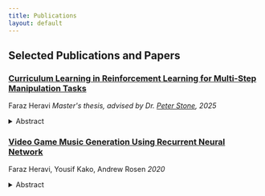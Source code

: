 ```yaml
---
title: Publications
layout: default
---
```


## Selected Publications and Papers
  
### [Curriculum Learning in Reinforcement Learning for Multi-Step Manipulation Tasks]()
Faraz Heravi
*Master's thesis, advised by Dr. [Peter Stone](https://www.cs.utexas.edu/~pstone/), 2025*
<details>
  <summary>Abstract</summary>
  <p>Reinforcement learning (RL) has shown promise in robotic manipulation, yet multi-step tasks remain a persistent challenge due to sparse rewards and inefficient exploration. Multi-step manipulation tasks often require precise sequential interactions that are difficult for RL agents to learn effectively. To address this challenge, task decomposition has emerged as an effective strategy for improving learning in such settings. In this thesis, we explore two paradigms to address multi-step manipulation tasks in RL. First, we introduce a dense reward shaping framework that enables learning through carefully designed intermediate feedback. We extend this framework with a multi-policy architecture in which each policy is trained to solve a set of subtasks in sequence, allowing symbolic skills to build upon one another. Second, we explore curriculum learning within the task space by introducing parameterized goals that gradually increase in complexity. To support these paradigms, we present LIBERO+, an extension of the LIBERO benchmark that enables fine-grained task decomposition with hand-crafted dense rewards and the ability to parameterize goals. Recent advancements in large language models (LLMs) introduce new opportunities for task decomposition and curriculum generation, offering an alternative to the handcrafted reward structures. We propose LLM-Enhanced Automatic Curriculum Learning (LEACL), a framework that integrates LLM-based curriculum generation with automatic curriculum learning (ACL) techniques to automate task decomposition and curricula generation. We evaluate various baseline RL methods and our LEACL framework on five multi-step manipulation tasks of increasing difficulty. Our results demonstrate the potential of LLM-generated curricula in improving sample efficiency and solving sparse-reward manipulation tasks in robotics learning.
  </p>
</details>
  
### [Video Game Music Generation Using Recurrent Neural Network](https://github.com/fheravi/MusicGenerator/blob/master/White%20Paper.pdf) 
Faraz Heravi, Yousif Kako, Andrew Rosen
*2020*
<details>
  <summary>Abstract</summary>
  <p>Our goal is to be able to build a generative model from a Long-Short Term Memory (LSTM) in Recurrent Neural Networks. Previous work has been done using the same class of algorithms for different types of music such as classical music. Our approach was to perform music generation using LSTM on video game music. In particular, we tried to narrow our goal down to generate music given midi files from a speific video game.
  </p>
</details>